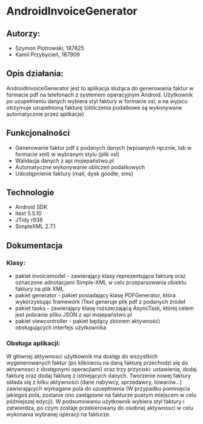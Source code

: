 # AndroidInvoiceGenerator

## Autorzy:
- Szymon Piotrowski, 187825
- Kamil Przybycień, 187909

## Opis działania:
AndroidInvoiceGenerator jest to aplikacja służąca do generowania faktur w formacie pdf na telefonach z systemem operacyjnym Android.
Użytkownik po uzupełnieniu danych wybiera styl faktury w formacie xsl, a na wyjscu otrzymuje uzupełnioną fakturę
(obliczenia podatkowe są wykonywane automatycznie przez aplikacje)

## Funkcjonalności

+ Generowanie faktur pdf z podanych danych (wpisanych ręcznie, lub w formacie xml) w wybranym stylu (plik xsl)
+ Walidacja danych z api mojepaństwo.pl
+ Automatyczne wykonywanie obliczeń podatkowych
+ Udostępnienie faktury (mail, dysk goodle, sms)

## Technologie

+ Android SDK
+ itext 5.5.10
+ JTidy r938
+ SimpleXML 2.7.1

## Dokumentacja

### Klasy:

+ pakiet invoicemodel - zawierający klasy reprezentujące fakturę oraz oznaczone adnotacjami Simple-XML w celu przeparsowania obiektu
  faktury na plik XML
+ pakiet generator - pakiet posiadający klasę PDFGenerator, która wykorzystując framework IText generuje plik pdf z podanych źródeł
+ pakiet tasks - zawierający klasę rozszerzającą AsyncTask, której celem jest pobranie pliku JSON z api mojepaństwo.pl
+ pakiet viewcontroller - pakiet będący zbiorem aktywnośći obsługujących interfejs użytkownika

### Obsługa aplikacji:

W głównej aktywnosci użytkownik ma dostęp do wszystkich wygenerowanych faktur (po kliknieciu na daną fakturę przechodzi się do aktywnosci z dostępnymi operacjiami) oraz trzy przyciski: ustawienia, dodaj fakturę oraz dodaj fakturę z istniejących danych.
Tworzenie nowej faktury składa się z kilku aktywnośći (dane nabywcy, sprzedawcy, towarów...) zawierających wymagane pola do uzuepłnienia (W przypadku pominięcia jakiegoś pola, zostanie ono zastąpione na fakturze pustym miejscem w celu późniejszej edycji). W podsumowaniu użytkownik wybiera styl faktury i zatwierdza, po czym zostaje przekierowany do osobnej aktywnosci w celu wykonania wybranej operacji na fakturze.
